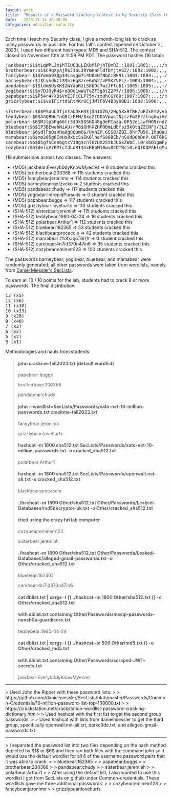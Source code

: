 ```yaml
---
layout: post
title:  "Results of a Password Cracking Contest in My Security Class (Fall 2023)"
date:   2023-11-11 20:20:00
categories: education security
---
```


Each time I teach my Security class, I give a month-long lab to crack as many passwords as possible.  For this fall's contest (opened on October 2, 2023), I used two different hash types: MD5 and SHA-512.  The contest closed on November 10th at 11:59 PM PDT.  The password hashes (16 total):

<pre>
jackbear:$1$tLqWPL3x$hTIUCQLLEKbMlPjhTOmR3.:1001:1001:,,,:/home/jackbear:/bin/bash
brotherbear:$1$C4qXyAjR$J1oL3RYmHaFldTbYjtASZ/:1002:1002:,,,:/home/brotherbear:/bin/bash
fancybear:$1$Ymmh93Qp$4Laygm7i4UDmNfNGAiRF91:1003:1003:,,,:/home/fancybear:/bin/bash
barneybear:$1$LvAdkCl3$mzHq8zre6oW2/vPSKZVPc/:1004:1004:,,,:/home/barneybear:/bin/bash
pandabear:$1$ldmSUyKK$2WYaaRzLS8bDc7wzJFtu61:1005:1005:,,,:/home/pandabear:/bin/bash
yogibear:$1$y7DJOyR4$ro0Oe1wWuToZF3g8tZ2Pf/:1006:1006:,,,:/home/yogibear:/bin/bash
papabear:$1$P54r4/XD$VnEJFiCLP75m/zxUhCGY80:1007:1007:,,,:/home/papabear:/bin/bash
grizzlybear:$1$veIFirtd$RtmKrUCjJMlF6V4B3y00B1:1008:1008:,,,:/home/grizzlybear:/bin/bash

sisterbear:$6$PSouL3fjntaUDkH3$j5h1OZG/2Hg58x9fBH/uEZxEYVvv5UTgM9YKc98TE6bm93ad2jDDTPFjGF0gIU7Eqh.ARwaWG.mMddbDqE.VK0:1009:1009:,,,:/home/sisterbear:/bin/bash
teddybear:$6$AAQBNuTnQ8z/PFM/$xg2fDO5VpwLtNjszFm2EzzlngUwiVYEWZQCjHssZznG9M5i2SJ/BvI4wJ1O9Oh/IwZ9tb7v/5jiLxNpIqJgOB.:1010:1010:,,,:/home/teddybear:/bin/bash
polarbear:$6$MJlp5Pg66tr34Dk5$SbD48g3ePIaza.0P52e1cwfHO9rndZ6b2ToxlhXnaUxib3kGbByPRzia4kXjNadlf2zSnJwf36oRNFQASXOut1:1011:1011:,,,:/home/polarbear:/bin/bash
bluebear:$6$IP3BEwahNiAUsrR6$GHhXZHP0BmLdEfsz9kOtqZZCNFj/3L2UjG3HeL/yPmcLEOwbYKMxUdpaM1b6rjuoE46HmipB7ls8qm/sMxYOL.:1012:1012:,,,:/home/bluebear:/bin/bash
blackbear:$6$dlFpQsHHaXg8QumO$/UyhZH.GSS8/Z8Z.8hr7U9K.1HuOaUeZjFMAoIE36.vB0/Tk044UxFJpAx84bET6JuOUkuoU.Z.8QVmnU/7Lh0:1013:1013:,,,:/home/blackbear:/bin/bash
mamabear:$6$mo205g6IoHx8xUcS$IK6lhefS88BEb/nSUdDOhDnP.O0T6kGTCOTFPbvo.6yWEAzg.P6L.AnP.zJzBHP/P3oKa/tdoII642QFkclD41:1014:1014:,,,:/home/mamabear:/bin/bash
carebear:$6$05gfSCen6gtcVJ8g$cnl6zUX2SYbJUGxZWbC.i0rxbO1gmFyZhTPpjymCy9h0k7eb7Ew5JJqJQqRt96KxMoq71ueSa.wnJaz07XT3K.:1015:1015:,,,:/home/carebear:/bin/bash
cozybear:$6$delqV7KMicfdLoR1$AxREbM10wv0CQTRci0.eQiDQPAElqMuZ.lrsJ1vMH8P2u522Xp8j/RHZscsLNBhHvxGbgExBAdZaHilyqTiJw/:1016:1016:,,,:/home/cozybear:/bin/bash
</pre>

118 submissions across two classes.  The answers:
* (MD5) jackbear:Everyb0dyKnow$My$ecret => 8 students cracked this
* (MD5) brotherbear:200368 => 115 students cracked this
* (MD5) fancybear:jeronimo => 114 students cracked this
* (MD5) barneybear:gxfzveko => 2 students cracked this
* (MD5) pandabear:chudy => 117 students cracked this
* (MD5) yogibear:IntrepidPursuits => 0 student cracked this
* (MD5) papabear:buggs => 117 students cracked this
* (MD5) grizzlybear:lovehurts => 113 students cracked this
* (SHA-512) sisterbear:jeremiah => 115 students cracked this
* (SHA-512) teddybear:1980-04-24 => 16 students cracked this
* (SHA-512) polarbear:Arthur1 => 112 students cracked this
* (SHA-512) bluebear:182365 => 53 students cracked this
* (SHA-512) blackbear:procaccio => 42 students cracked this
* (SHA-512) mamabear:I%8}JqoT6r{# => 0 student cracked this
* (SHA-512) carebear:4n7id370n47in6 => 35 students cracked this
* (SHA-512) cozybear:eminem123 => 100 students cracked this

The passwords barneybear, yogibear, bluebear, and mamabear were randomly generated; all other passwords were taken from wordlists, namely from [Daniel Miessler's SecLists](https://github.com/danielmiessler/SecLists).

To earn all 10 / 10 points for the lab, students had to crack 8 or more passwords.  The final distribution:

<pre>
13 (x5)
12 (x6)
11 (x10)
10 (x13)
9 (x28)
8 (x48)
7 (x3)
6 (x2)
5 (x2)
3 (x1)
</pre>

Methodologies and hauls from students:

> #### john crackme-fall2023.txt (default wordlist)
> papabear:buggs
> 
> brotherbear:200368
> 
> pandabear:chudy
> 
> #### john --wordlist=SecLists/Passwords/xato-net-10-million-passwords.txt crackme-fall2023.txt
> fancybear:jeronimo
> 
> grizzlybear:lovehurts
> 
> #### hashcat -m 1800 sha512.txt SecLists/Passwords/xato-net-10-million-passwords.txt -o cracked_sha512.txt
> polarbear:Arthur1
> 
> #### hashcat -m 1800 sha512.txt SecLists/Passwords/openwall.net-all.txt -o cracked_sha512.txt
> blackbear:procaccio
> 
> #### ./hashcat -m 1800 Other/sha512.txt Other/Passwords/Leaked-Databases/md5decryptor-uk.txt -o Other/cracked_sha512.txt
> 
> #### tried using the crazy hri lab computer
> cozybear:eminem123
> 
> sisterbear:jeremiah
> #### ./hashcat -m 1800 Other/sha512.txt Other/Passwords/Leaked-Databases/alleged-gmail-passwords.txt -o Other/cracked_sha512.txt
> bluebear:182365
> 
> carebear:4n7id370n47in6
> #### cat dblist.txt | xargs -I {} ./hashcat -m 1800 Other/sha512.txt {} -o Other/cracked_sha512.txt
> #### with dblist.txt containing Other/Passwords/mssql-passwords-nansh0u-guardicore.txt
> teddybear:1980-04-24
> #### cat dblist.txt | xargs -I {} ./hashcat -m 500 Other/md5.txt {} -o Other/cracked_md5.txt
> #### with dblist.txt containing Other/Passwords/scraped-JWT-secrets.txt
> jackbear:Everyb0dyKnow$My$ecret
<hr/>
> Used John the Ripper with these password lists:
> 
> https://github.com/danielmiessler/SecLists/blob/master/Passwords/Common-Credentials/10-million-password-list-top-100000.txt
> 
> https://crackstation.net/crackstation-wordlist-password-cracking-dictionary.htm
> 
> Used hashcat with the first list to get the second group passwords.
> 
> Used hashcat with lists from danielmiessler to get the third group, specifically openwall.net-all.txt, darkc0de.txt, and alleged-gmail-passwords.txt.
<hr/>
> I separated the password list into two files depending on the hash method depicted by $1$ or $6$ and then ran both files with the command john so it would use the default wordlist for all 6 of the username password pairs that it was able to crack.
> 
> bluebear:182365
> 
> papabear:buggs
> 
> brotherbear:200368
> 
> pandabear:chudy
> 
> sisterbear:jeremiah
> 
> polarbear:Arthur1
> 
> After using the default list, I also wanted to use this wordlist I got from SecLists on github under Common-credentials. These wordlists gave me three additional passwords:
> 
> cozybear:eminem123
> 
> fancybear:jeronimo
> 
> grizzlybear:lovehurts

